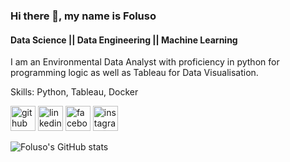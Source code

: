 ### Hi there 👋, my name is Foluso
#### Data Science || Data Engineering || Machine Learning
I am an Environmental Data Analyst with proficiency in python for programming logic as well as Tableau for Data Visualisation.

Skills: Python, Tableau, Docker



[<img src='https://cdn.jsdelivr.net/npm/simple-icons@3.0.1/icons/github.svg' alt='github' height='40'>](https://github.com/Folusojude)  [<img src='https://cdn.jsdelivr.net/npm/simple-icons@3.0.1/icons/linkedin.svg' alt='linkedin' height='40'>](https://www.linkedin.com/in/https://www.linkedin.com/in/foluso-awolola-799510167?utm_source=share&utm_campaign=share_via&utm_content=profile&utm_medium=ios_app/)  [<img src='https://cdn.jsdelivr.net/npm/simple-icons@3.0.1/icons/facebook.svg' alt='facebook' height='40'>](https://www.facebook.com/fightfor1)  [<img src='https://cdn.jsdelivr.net/npm/simple-icons@3.0.1/icons/instagram.svg' alt='instagram' height='40'>](https://www.instagram.com/foluso_jude_awolola/)  


![Foluso's GitHub stats](https://github-readme-stats.vercel.app/api?username=Folusojude&show_icons=true&theme=radical)

